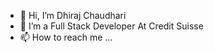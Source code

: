 - 👋 Hi, I’m Dhiraj Chaudhari
- 👀 I’m a Full Stack Developer At Credit Suisse
- 📫 How to reach me ...

<!---
Dhiru794/Dhiru794 is a ✨ special ✨ repository because its `README.md` (this file) appears on your GitHub profile.
You can click the Preview link to take a look at your changes.
--->
